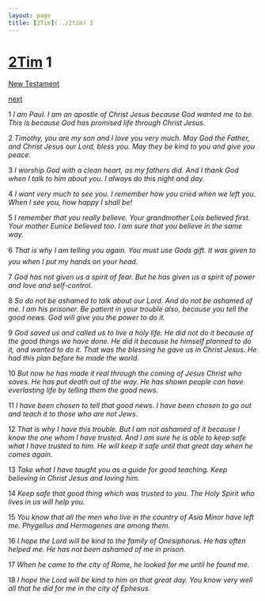 ```yaml
---
layout: page
title: [2Tim](../2tim) 1
---
```


# [2Tim](../2tim) 1

[New Testament](/new-testament)


[next](2tim-2.html)

1 _I am Paul. I am an apostle of Christ Jesus because God wanted me to be. This is because God has promised life through Christ Jesus._

2 _Timothy, you are my son and I love you very much. May God the Father, and Christ Jesus our Lord, bless you. May they be kind to you and give you peace._

3 _I worship God with a clean heart, as my fathers did. And I thank God when I talk to him about you. I always do this night and day._

4 _I want very much to see you. I remember how you cried when we left you. When I see you, how happy I shall be!_

5 _I remember that you really believe. Your grandmother Lois believed first. Your mother Eunice believed too. I am sure that you believe in the same way._

6 _That is why I am telling you again. You must use Gods gift. It was given to you when I put my hands on your head._

7 _God has not given us a spirit of fear. But he has given us a spirit of power and love and self-control._

8 _So do not be ashamed to talk about our Lord. And do not be ashamed of me. I am his prisoner. Be patient in your trouble also, because you tell the good news. God will give you the power to do it._

9 _God saved us and called us to live a holy life. He did not do it because of the good things we have done. He did it because he himself planned to do it, and wanted to do it. That was the blessing he gave us in Christ Jesus. He had this plan before he made the world._

10 _But now he has made it real through the coming of Jesus Christ who saves. He has put death out of the way. He has shown people can have everlasting life by telling them the good news._

11 _I have been chosen to tell that good news. I have been chosen to go out and teach it to those who are not Jews._

12 _That is why I have this trouble. But I am not ashamed of it because I know the one whom I have trusted. And I am sure he is able to keep safe what I have trusted to him. He will keep it safe until that great day when he comes again._

13 _Take what I have taught you as a guide for good teaching. Keep believing in Christ Jesus and loving him._

14 _Keep safe that good thing which was trusted to you. The Holy Spirit who lives in us will help you._

15 _You know that all the men who live in the country of Asia Minor have left me. Phygellus and Hermogenes are among them._

16 _I hope the Lord will be kind to the family of Onesiphorus. He has often helped me. He has not been ashamed of me in prison._

17 _When he came to the city of Rome, he looked for me until he found me._

18 _I hope the Lord will be kind to him on that great day. You know very well all that he did for me in the city of Ephesus._


